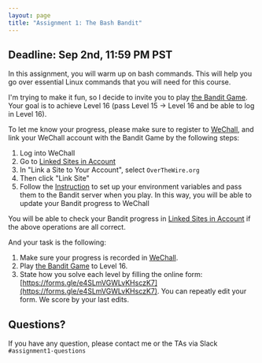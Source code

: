 ```yaml
---
layout: page
title: "Assignment 1: The Bash Bandit"
---
```


## Deadline: Sep 2nd, 11:59 PM PST

In this assignment, you will warm up on bash commands.
This will help you go over essential Linux commands that you will need for this
course.

I'm trying to make it fun, so I decide to invite you to play [the Bandit Game](https://overthewire.org/wargames/bandit/).
Your goal is to achieve Level 16 (pass Level 15 -> Level 16 and be able to log
in Level 16).

To let me know your progress, please make sure to register to [WeChall](https://www.wechall.net/), and link your WeChall account with the Bandit Game by the following steps:

1. Log into WeChall
1. Go to [Linked Sites in Account](https://www.wechall.net/linked_sites)
1. In "Link a Site to Your Account", select `OverTheWire.org`
1. Then click "Link Site"
1. Follow the [Instruction](https://overthewire.org/information/wechall.html) to
   set up your environment variables and pass them to the Bandit server when you play. In this way, you will be able to update your Bandit progress to WeChall

You will be able to check your Bandit progress in [Linked Sites in Account](https://www.wechall.net/linked_sites) if the above operations are all correct.

And your task is the following:

1. Make sure your progress is recorded in [WeChall](https://www.wechall.net/).
1. Play [the Bandit Game](https://overthewire.org/wargames/bandit/) to Level 16.
1. State how you solve each level by filling the online form:
   [https://forms.gle/e4SLmVGWLvKHsczK7](https://forms.gle/e4SLmVGWLvKHsczK7).
   You can repeatly edit your form. We score by your last edits.


## Questions?

If you have any question, please contact me or the TAs via Slack
`#assignment1-questions`
